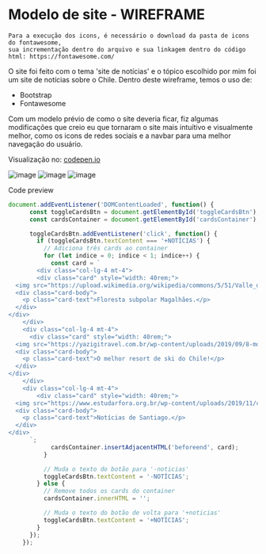 <h1>Modelo de site - WIREFRAME</h1>

```
Para a execução dos icons, é necessário o download da pasta de icons do fontawesome,
sua incrementação dentro do arquivo e sua linkagem dentro do código html: https://fontawesome.com/
```
<p>O site foi feito com o tema 'site de notícias' e o tópico escolhido por mim foi um site de notícias sobre o Chile. Dentro deste wireframe, temos o uso de:</p>
<ul>
  <li>Bootstrap</li>
  <li>Fontawesome</li>
</ul>
<p>Com um modelo prévio de como o site deveria ficar, fiz algumas modificações que creio eu que tornaram o site mais intuítivo e visualmente melhor, como os icons de redes sociais e a navbar para uma melhor navegação do usuário.</p>
<p> Visualização no: <a href="https://codepen.io/cleslley/pen/QWRQGyN" target="_blank">codepen.io</a></p>

![image](https://github.com/cleslleydemoura/wireframe/assets/100368699/b9afaedb-1fa5-471c-ae8f-fdc111e29568)
![image](https://github.com/cleslleydemoura/wireframe/assets/100368699/d91f6e86-0a6c-43ed-87e4-4d8369a4b320)
![image](https://github.com/cleslleydemoura/wireframe/assets/100368699/225a9183-4435-4fb6-89e7-30c5c67a8d7e)

<p>Code preview</p>

```javascript
document.addEventListener('DOMContentLoaded', function() {
      const toggleCardsBtn = document.getElementById('toggleCardsBtn');
      const cardsContainer = document.getElementById('cardsContainer');

      toggleCardsBtn.addEventListener('click', function() {
        if (toggleCardsBtn.textContent === '+NOTÍCIAS') {
          // Adiciona três cards ao container
          for (let indice = 0; indice < 1; indice++) {
            const card = `
        <div class="col-lg-4 mt-4">
        <div class="card" style="width: 40rem;">
  <img src="https://upload.wikimedia.org/wikipedia/commons/5/51/Valle_del_Frances.jpg" class="card-img-top" alt="...">
  <div class="card-body">
    <p class="card-text">Floresta subpolar Magalhães.</p>
  </div>
</div>
    </div>
    <div class="col-lg-4 mt-4">
      <div class="card" style="width: 40rem;">
  <img src="https://yazigitravel.com.br/wp-content/uploads/2019/09/8-motivos-para-conhecer-o-Chile_vale-nevado.jpg" class="card-img-top" alt="...">
  <div class="card-body">
    <p class="card-text">O melhor resort de ski do Chile!</p>
  </div>
</div>
    </div>
    <div class="col-lg-4 mt-4">
        <div class="card" style="width: 40rem;">
  <img src="https://www.estudarfora.org.br/wp-content/uploads/2019/11/chile-1.jpg" class="card-img-top" alt="...">
  <div class="card-body">
    <p class="card-text">Notícias de Santiago.</p>
  </div>
</div>
      `;
            cardsContainer.insertAdjacentHTML('beforeend', card);
          }

          // Muda o texto do botão para '-noticias'
          toggleCardsBtn.textContent = '-NOTÍCIAS';
        } else {
          // Remove todos os cards do container
          cardsContainer.innerHTML = '';

          // Muda o texto do botão de volta para '+noticias'
          toggleCardsBtn.textContent = '+NOTÍCIAS';
        }
      });
    });
```